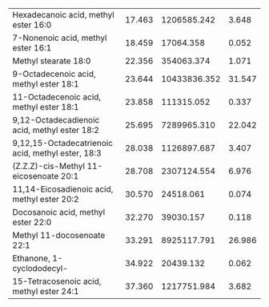 |                                                   |        |              |        |
|---------------------------------------------------|--------|--------------|--------|
| Hexadecanoic acid, methyl ester 16:0              | 17.463 | 1206585.242  | 3.648  |
| 7-Nonenoic acid, methyl ester 16:1                | 18.459 | 17064.358    | 0.052  |
| Methyl stearate 18:0                              | 22.356 | 354063.374   | 1.071  |
| 9-Octadecenoic acid, methyl ester 18:1            | 23.644 | 10433836.352 | 31.547 |
| 11-Octadecenoic acid, methyl ester 18:1           | 23.858 | 111315.052   | 0.337  |
| 9,12-Octadecadienoic acid, methyl ester 18:2      | 25.695 | 7289965.310  | 22.042 |
| 9,12,15-Octadecatrienoic acid, methyl ester, 18:3 | 28.038 | 1126897.687  | 3.407  |
| (Z.Z.Z)-cis-Methyl 11-eicosenoate 20:1            | 28.708 | 2307124.554  | 6.976  |
| 11,14-Eicosadienoic acid, methyl ester 20:2       | 30.570 | 24518.061    | 0.074  |
| Docosanoic acid, methyl ester 22:0                | 32.270 | 39030.157    | 0.118  |
| Methyl 11-docosenoate 22:1                        | 33.291 | 8925117.791  | 26.986 |
| Ethanone, 1-cyclododecyl-                         | 34.922 | 20439.132    | 0.062  |
| 15-Tetracosenoic acid, methyl ester 24:1          | 37.360 | 1217751.984  | 3.682  |
